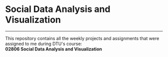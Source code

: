 # Social Data Analysis and Visualization
***
  
This repository contains all the weekly projects and assignments that were assigned to me during DTU's course:  
**02806 Social Data Analysis and Visualization**